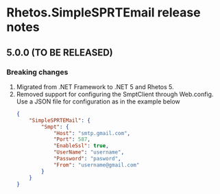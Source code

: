 # Rhetos.SimpleSPRTEmail release notes

## 5.0.0 (TO BE RELEASED)

### Breaking changes

1. Migrated from .NET Framework to .NET 5 and Rhetos 5.
2. Removed support for configuring the SmptClient through Web.config. Use a JSON file for configuration as in the example below
    ```json
    {
        "SimpleSPRTEMail": {
            "Smpt": {
                "Host": "smtp.gmail.com",
                "Port": 587,
                "EnableSsl": true,
                "UserName": "username",
                "Password": "pasword",
                "From": "username@gmail.com"
            }
        }
    }
    ```
